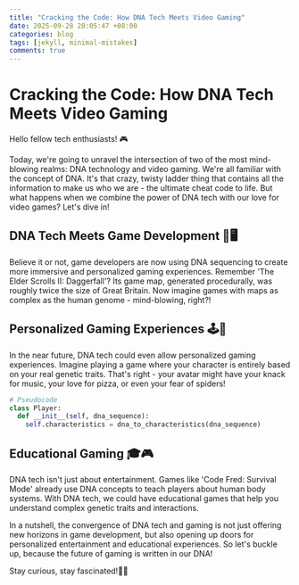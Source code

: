 ```yaml
---
title: "Cracking the Code: How DNA Tech Meets Video Gaming"
date: 2025-09-28 20:05:47 +08:00
categories: blog
tags: [jekyll, minimal-mistakes]
comments: true
---
```


# Cracking the Code: How DNA Tech Meets Video Gaming

Hello fellow tech enthusiasts! 🎮

Today, we're going to unravel the intersection of two of the most mind-blowing realms: DNA technology and video gaming. We're all familiar with the concept of DNA. It's that crazy, twisty ladder thing that contains all the information to make us who we are - the ultimate cheat code to life. But what happens when we combine the power of DNA tech with our love for video games? Let's dive in!

## DNA Tech Meets Game Development 🧬🖥️

Believe it or not, game developers are now using DNA sequencing to create more immersive and personalized gaming experiences. Remember 'The Elder Scrolls II: Daggerfall'? Its game map, generated procedurally, was roughly twice the size of Great Britain. Now imagine games with maps as complex as the human genome - mind-blowing, right?!

## Personalized Gaming Experiences 🕹️🧬

In the near future, DNA tech could even allow personalized gaming experiences. Imagine playing a game where your character is entirely based on your real genetic traits. That's right - your avatar might have your knack for music, your love for pizza, or even your fear of spiders! 

```python
# Pseudocode
class Player:
  def __init__(self, dna_sequence):
    self.characteristics = dna_to_characteristics(dna_sequence)
```

## Educational Gaming 🎓🎮

DNA tech isn't just about entertainment. Games like 'Code Fred: Survival Mode' already use DNA concepts to teach players about human body systems. With DNA tech, we could have educational games that help you understand complex genetic traits and interactions.

In a nutshell, the convergence of DNA tech and gaming is not just offering new horizons in game development, but also opening up doors for personalized entertainment and educational experiences. So let's buckle up, because the future of gaming is written in our DNA! 

Stay curious, stay fascinated!🔬🚀